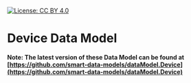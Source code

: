 [![License: CC BY 4.0](https://img.shields.io/badge/License-CC%20BY%204.0-lightgrey.svg)](https://creativecommons.org/licenses/by/4.0/)

# Device Data Model

**Note: The latest version of these Data Model can be found at
[https://github.com/smart-data-models/dataModel.Device](https://github.com/smart-data-models/dataModel.Device)**
